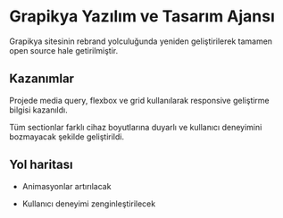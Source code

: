 # Grapikya Yazılım ve Tasarım Ajansı

Grapikya sitesinin rebrand yolculuğunda yeniden geliştirilerek tamamen open source hale getirilmiştir.


## Kazanımlar

Projede media query, flexbox ve grid kullanılarak responsive geliştirme bilgisi kazanıldı.

Tüm sectionlar farklı cihaz boyutlarına duyarlı ve kullanıcı deneyimini bozmayacak şekilde geliştirildi.

  
## Yol haritası

- Animasyonlar artırılacak

- Kullanıcı deneyimi zenginleştirilecek

  
